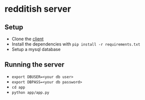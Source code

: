 # redditish server

## Setup

- Clone the [client](https://github.com/ammarbinfaisal/redditish-client)
- Install the dependencies with `pip install -r requirements.txt`
- Setup a mysql database

## Running the server

- `export DBUSER=<your db user>`
- `export DBPASS=<your db password>`
- `cd app`
- `python app/app.py`

